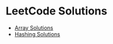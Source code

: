 ﻿# LeetCode Solutions
  * [Array Solutions](https://github.com/Devanshi212/DSA_LeetCode/tree/main/Arrays)  
  * [Hashing Solutions](https://github.com/Devanshi212/DSA_LeetCode/tree/main/Hashing)
 
